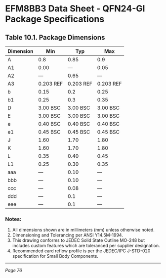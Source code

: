 # EFM8BB3 Data Sheet - QFN24-GI Package Specifications

## Table 10.1. Package Dimensions

| Dimension | Min    | Typ    | Max    |
|-----------|--------|--------|--------|
| A         | 0.8    | 0.85   | 0.9    |
| A1        | 0.00   | —      | 0.05   |
| A2        | —      | 0.65   | —      |
| A3        | 0.203 REF | 0.203 REF | 0.203 REF |
| b         | 0.15   | 0.2    | 0.25   |
| b1        | 0.25   | 0.3    | 0.35   |
| D         | 3.00 BSC | 3.00 BSC | 3.00 BSC |
| E         | 3.00 BSC | 3.00 BSC | 3.00 BSC |
| e         | 0.40 BSC | 0.40 BSC | 0.40 BSC |
| e1        | 0.45 BSC | 0.45 BSC | 0.45 BSC |
| J         | 1.60   | 1.70   | 1.80   |
| K         | 1.60   | 1.70   | 1.80   |
| L         | 0.35   | 0.40   | 0.45   |
| L1        | 0.25   | 0.30   | 0.35   |
| aaa       | —      | 0.10   | —      |
| bbb       | —      | 0.10   | —      |
| ccc       | —      | 0.08   | —      |
| ddd       | —      | 0.1    | —      |
| eee       | —      | 0.1    | —      |

### Notes:
1. All dimensions shown are in millimeters (mm) unless otherwise noted.
2. Dimensioning and Tolerancing per ANSI Y14.5M-1994.
3. This drawing conforms to JEDEC Solid State Outline MO-248 but includes custom features which are toleranced per supplier designation.
4. Recommended card reflow profile is per the JEDEC/IPC J-STD-020 specification for Small Body Components.

---
*Page 76*